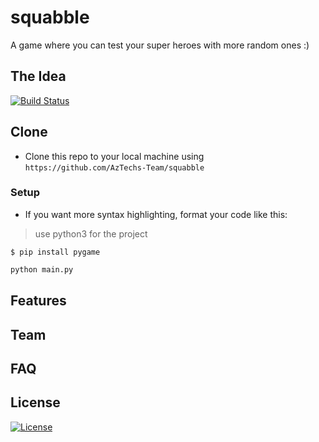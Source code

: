 # squabble
A game where you can test your super heroes with more random ones :)
## The Idea
[![Build Status](https://travis-ci.com/username/projectname.svg?branch=master)](https://travis-ci.com/username/projectname)
## Clone
- Clone this repo to your local machine using `https://github.com/AzTechs-Team/squabble`
### Setup

- If you want more syntax highlighting, format your code like this:

> use python3 for the project

```shell
$ pip install pygame
```

```python
python main.py
```
## Features
## Team
## FAQ
## License
[![License](http://img.shields.io/:license-mit-blue.svg?style=flat-square)](http://badges.mit-license.org)
